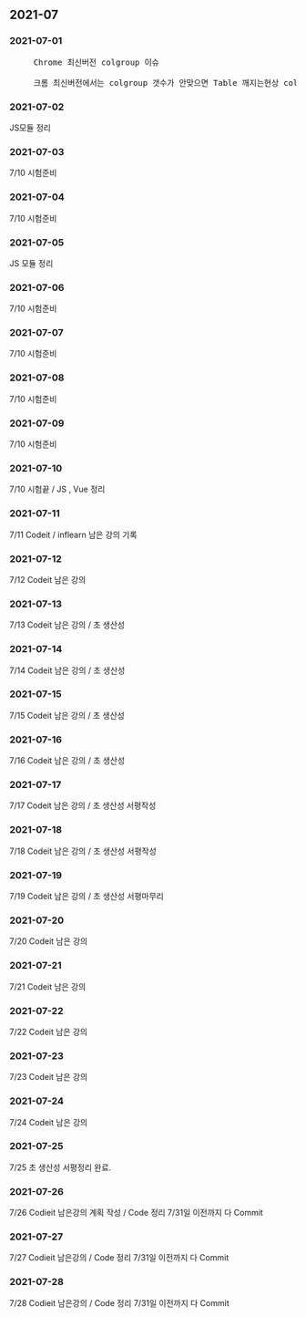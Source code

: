 ## 2021-07 

### 2021-07-01 
<pre>
     Chrome 최신버전 colgroup 이슈
     
     크롬 최신버전에서는 colgroup 갯수가 안맞으면 Table 깨지는현상 colgroup 갯수 맞춰줘야 정상적인 테이블모양을 볼수있다.
</pre>

### 2021-07-02 
JS모듈 정리

### 2021-07-03
7/10 시험준비 

### 2021-07-04
7/10 시험준비 

### 2021-07-05
JS 모듈 정리 

### 2021-07-06
7/10 시험준비 

### 2021-07-07
7/10 시험준비 

### 2021-07-08
7/10 시험준비 

### 2021-07-09
7/10 시험준비 

### 2021-07-10
7/10 시험끝 / JS , Vue 정리  

### 2021-07-11
7/11 Codeit / inflearn 남은 강의 기록  

### 2021-07-12
7/12 Codeit 남은 강의

### 2021-07-13
7/13 Codeit 남은 강의 / 초 생산성 

### 2021-07-14
7/14 Codeit 남은 강의 / 초 생산성  

### 2021-07-15
7/15 Codeit 남은 강의 / 초 생산성  

### 2021-07-16
7/16 Codeit 남은 강의 / 초 생산성  

### 2021-07-17
7/17 Codeit 남은 강의 / 초 생산성  서평작성 

### 2021-07-18
7/18 Codeit 남은 강의 / 초 생산성 서평작성 

### 2021-07-19
7/19 Codeit 남은 강의 / 초 생산성 서평마무리 

### 2021-07-20
7/20 Codeit 남은 강의 

### 2021-07-21
7/21 Codeit 남은 강의 

### 2021-07-22
7/22 Codeit 남은 강의 

### 2021-07-23
7/23 Codeit 남은 강의 

### 2021-07-24
7/24 Codeit 남은 강의 

### 2021-07-25
7/25 초 생산성 서평정리 완료. 

### 2021-07-26
7/26 Codieit 남은강의 계획 작성 / Code 정리 7/31일 이전까지 다 Commit 

### 2021-07-27
7/27 Codieit 남은강의 / Code 정리 7/31일 이전까지 다 Commit 

### 2021-07-28
7/28 Codieit 남은강의 / Code 정리 7/31일 이전까지 다 Commit 
